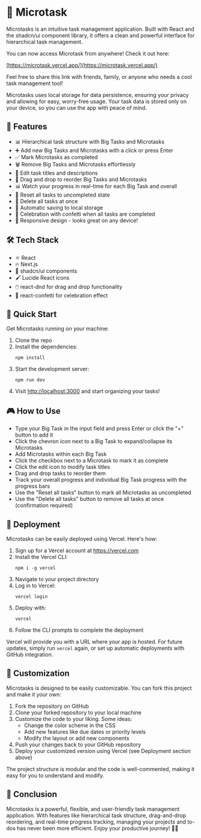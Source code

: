 # 🚀 Microtask

Microtasks is an intuitive task management application. Built with React and the shadcn/ui component library, it offers a clean and powerful interface for hierarchical task management.

You can now access Microtask from anywhere! Check it out here:

[https://microtask.vercel.app/](https://microtask.vercel.app/)

Feel free to share this link with friends, family, or anyone who needs a cool task management tool!

Microtasks uses local storage for data persistence, ensuring your privacy and allowing for easy, worry-free usage. Your task data is stored only on your device, so you can use the app with peace of mind.

## 🌟 Features

- 📊 Hierarchical task structure with Big Tasks and Microtasks
- ➕ Add new Big Tasks and Microtasks with a click or press Enter
- ✅ Mark Microtasks as completed
- 🗑️ Remove Big Tasks and Microtasks effortlessly
- 📝 Edit task titles and descriptions
- 🔀 Drag and drop to reorder Big Tasks and Microtasks
- 📊 Watch your progress in real-time for each Big Task and overall
- 🔄 Reset all tasks to uncompleted state
- 🧹 Delete all tasks at once
- 💾 Automatic saving to local storage
- 🎉 Celebration with confetti when all tasks are completed
- 📱 Responsive design - looks great on any device!

## 🛠️ Tech Stack

- ⚛️ React
- 🔥 Next.js
- 🎨 shadcn/ui components
- 🖌️ Lucide React icons
- 🖱️ react-dnd for drag and drop functionality
- 🎊 react-confetti for celebration effect

## 🚀 Quick Start

Get Microtasks running on your machine:

1. Clone the repo
2. Install the dependencies:
   ```
   npm install
   ```
3. Start the development server:
   ```
   npm run dev
   ```
4. Visit [http://localhost:3000](http://localhost:3000) and start organizing your tasks!

## 🎮 How to Use

- Type your Big Task in the input field and press Enter or click the "+" button to add it
- Click the chevron icon next to a Big Task to expand/collapse its Microtasks
- Add Microtasks within each Big Task
- Click the checkbox next to a Microtask to mark it as complete
- Click the edit icon to modify task titles
- Drag and drop tasks to reorder them
- Track your overall progress and individual Big Task progress with the progress bars
- Use the "Reset all tasks" button to mark all Microtasks as uncompleted
- Use the "Delete all tasks" button to remove all tasks at once (confirmation required)

## 🚀 Deployment

Microtasks can be easily deployed using Vercel. Here's how:

1. Sign up for a Vercel account at https://vercel.com
2. Install the Vercel CLI:
   ```
   npm i -g vercel
   ```
3. Navigate to your project directory
4. Log in to Vercel:
   ```
   vercel login
   ```
5. Deploy with:
   ```
   vercel
   ```
6. Follow the CLI prompts to complete the deployment

Vercel will provide you with a URL where your app is hosted. For future updates, simply run `vercel` again, or set up automatic deployments with GitHub integration.

## 🌈 Customization

Microtasks is designed to be easily customizable. You can fork this project and make it your own:

1. Fork the repository on GitHub
2. Clone your forked repository to your local machine
3. Customize the code to your liking. Some ideas:
   - Change the color scheme in the CSS
   - Add new features like due dates or priority levels
   - Modify the layout or add new components
4. Push your changes back to your GitHub repository
5. Deploy your customized version using Vercel (see Deployment section above)

The project structure is modular and the code is well-commented, making it easy for you to understand and modify.

## 🎉 Conclusion

Microtasks is a powerful, flexible, and user-friendly task management application. With features like hierarchical task structure, drag-and-drop reordering, and real-time progress tracking, managing your projects and to-dos has never been more efficient. Enjoy your productive journey! 🚀✨
